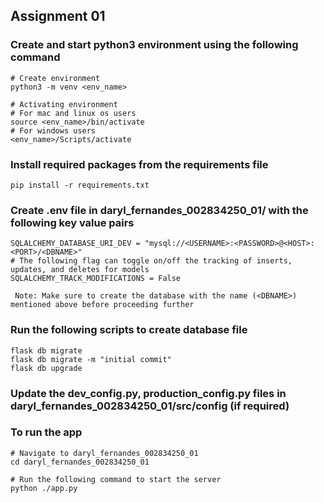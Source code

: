 <h2>Assignment 01</h2>

<h3>Create and start python3 environment using the following command</h3>

```
# Create environment
python3 -m venv <env_name>

# Activating environment
# For mac and linux os users
source <env_name>/bin/activate
# For windows users
<env_name>/Scripts/activate
```

<h3>Install required packages from the requirements file</h3>

```
pip install -r requirements.txt
```

<h3>Create .env file in daryl_fernandes_002834250_01/ with the following key value pairs</h3>

```
SQLALCHEMY_DATABASE_URI_DEV = "mysql://<USERNAME>:<PASSWORD>@<HOST>:<PORT>/<DBNAME>"
# The following flag can toggle on/off the tracking of inserts, updates, and deletes for models
SQLALCHEMY_TRACK_MODIFICATIONS = False
```

`` Note: Make sure to create the database with the name (<DBNAME>) mentioned above before proceeding further``

<h3>Run the following scripts to create database file</h3>

```
flask db migrate
flask db migrate -m "initial commit"
flask db upgrade
```

<h3>Update the dev_config.py, production_config.py files in daryl_fernandes_002834250_01/src/config (if required)</h3>

<h3>To run the app</h3>

```
# Navigate to daryl_fernandes_002834250_01
cd daryl_fernandes_002834250_01

# Run the following command to start the server
python ./app.py
```